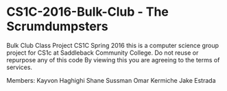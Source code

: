 # CS1C-2016-Bulk-Club - The Scrumdumpsters
Bulk Club Class Project CS1C Spring 2016
this is a computer science group project for CS1c at Saddleback Community College. 
Do not reuse or repurpose any of this code
By viewing this you are agreeing to the terms of services.


Members:
Kayvon Haghighi
Shane Sussman
Omar Kermiche
Jake Estrada
 
